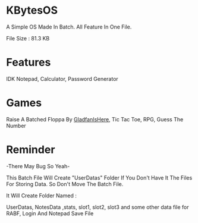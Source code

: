 # KBytesOS
A Simple OS Made In Batch. All Feature In One File.

File Size : 81.3 KB

# Features 

IDK
Notepad, Calculator, Password Generator

# Games

Raise A Batched Floppa By [GladfanIsHere](https://github.com/GladfanIsHere/Raise-a-batched-floppa), Tic Tac Toe, RPG, Guess The Number

# Reminder 

-There May Bug So Yeah-

This Batch File Will Create "UserDatas" Folder If You Don't Have It The Files For Storing Data.
So Don't Move The Batch File.

It Will Create Folder Named :

UserDatas, NotesData ,stats, slot1, slot2, slot3 and some other data file for RABF, Login And Notepad Save File
